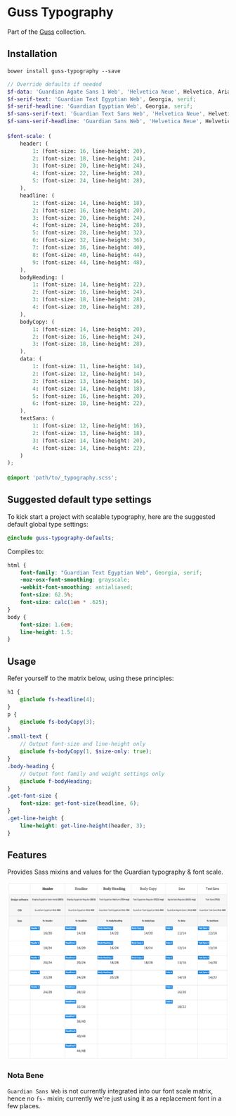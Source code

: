 # Guss Typography

Part of the [Guss](https://github.com/guardian/guss) collection.

## Installation

```
bower install guss-typography --save
```

```scss
// Override defaults if needed
$f-data: 'Guardian Agate Sans 1 Web', 'Helvetica Neue', Helvetica, Arial, 'Lucida Grande', sans-serif;
$f-serif-text: 'Guardian Text Egyptian Web', Georgia, serif;
$f-serif-headline: 'Guardian Egyptian Web', Georgia, serif;
$f-sans-serif-text: 'Guardian Text Sans Web', 'Helvetica Neue', Helvetica, Arial, 'Lucida Grande', sans-serif;
$f-sans-serif-headline: 'Guardian Sans Web', 'Helvetica Neue', Helvetica, Arial, 'Lucida Grande', sans-serif;

$font-scale: (
    header: (
        1: (font-size: 16, line-height: 20),
        2: (font-size: 18, line-height: 24),
        3: (font-size: 20, line-height: 24),
        4: (font-size: 22, line-height: 28),
        5: (font-size: 24, line-height: 28),
    ),
    headline: (
        1: (font-size: 14, line-height: 18),
        2: (font-size: 16, line-height: 20),
        3: (font-size: 20, line-height: 24),
        4: (font-size: 24, line-height: 28),
        5: (font-size: 28, line-height: 32),
        6: (font-size: 32, line-height: 36),
        7: (font-size: 36, line-height: 40),
        8: (font-size: 40, line-height: 44),
        9: (font-size: 44, line-height: 48),
    ),
    bodyHeading: (
        1: (font-size: 14, line-height: 22),
        2: (font-size: 16, line-height: 24),
        3: (font-size: 18, line-height: 28),
        4: (font-size: 20, line-height: 28),
    ),
    bodyCopy: (
        1: (font-size: 14, line-height: 20),
        2: (font-size: 16, line-height: 24),
        3: (font-size: 18, line-height: 28),
    ),
    data: (
        1: (font-size: 11, line-height: 14),
        2: (font-size: 12, line-height: 14),
        3: (font-size: 13, line-height: 16),
        4: (font-size: 14, line-height: 18),
        5: (font-size: 16, line-height: 20),
        6: (font-size: 18, line-height: 22),
    ),
    textSans: (
        1: (font-size: 12, line-height: 16),
        2: (font-size: 13, line-height: 18),
        3: (font-size: 14, line-height: 20),
        4: (font-size: 14, line-height: 22),
    )
);

@import 'path/to/_typography.scss';
```

## Suggested default type settings

To kick start a project with scalable typography,
here are the suggested default global type settings:

```scss
@include guss-typography-defaults;
```

Compiles to:

```css
html {
    font-family: "Guardian Text Egyptian Web", Georgia, serif;
    -moz-osx-font-smoothing: grayscale;
    -webkit-font-smoothing: antialiased;
    font-size: 62.5%;
    font-size: calc(1em * .625);
}
body {
    font-size: 1.6em;
    line-height: 1.5;
}
```

## Usage

Refer yourself to the matrix below, using these principles:

```scss
h1 {
    @include fs-headline(4);
}
p {
    @include fs-bodyCopy(3);
}
.small-text {
    // Output font-size and line-height only
    @include fs-bodyCopy(1, $size-only: true);
}
.body-heading {
    // Output font family and weight settings only
    @include f-bodyHeading;
}
.get-font-size {
    font-size: get-font-size(headline, 6);
}
.get-line-height {
    line-height: get-line-height(header, 3);
}
```

## Features

Provides Sass mixins and values for the Guardian typography & font scale.

![Font scale](font-scale.png)

### Nota Bene

`Guardian Sans Web` is not currently integrated into our font scale matrix, hence no `fs-` mixin; currently we're just using it as a replacement font in a few places.
